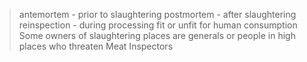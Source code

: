 >antemortem - prior to slaughtering
>postmortem - after slaughtering
>reinspection - during processing
>fit or unfit for human consumption
>Some owners of slaughtering places are generals or people in high places who threaten Meat Inspectors



